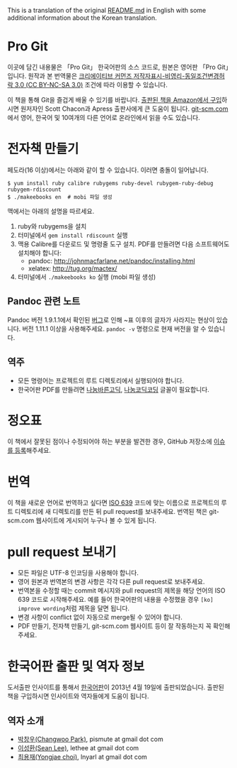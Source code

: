 This is a translation of the original [README.md](../README.md) in English with
some additional information about the Korean translation.

# Pro Git

이곳에 담긴 내용물은 「Pro Git」 한국어판의 소스 코드로, 원본은 영어판 「Pro Git」입니다. 원작과
본 번역물은 [크리에이티브 커먼즈 저작자표시-비영리-동일조건변경허락 3.0 (CC BY-NC-SA
3.0)](https://creativecommons.org/licenses/by-nc-sa/3.0/) 조건에 따라 이용할 수
있습니다.

이 책을 통해 Git을 즐겁게 배울 수 있기를 바랍니다. [출판된 책을 Amazon에서 구입](http://tinyurl.com/amazonprogit)하시면
원저자인 Scott Chacon과 Apress 출판사에게 큰 도움이 됩니다.
[git-scm.com](http://git-scm.com/book/)에서 영어, 한국어 및 10여개의 다른 언어로 온라인에서
읽을 수도 있습니다.

# 전자책 만들기

페도라(16 이상)에서는 아래와 같이 할 수 있습니다. 이러면 충돌이 일어납니다.

    $ yum install ruby calibre rubygems ruby-devel rubygem-ruby-debug rubygem-rdiscount
    $ ./makeebooks en  # mobi 파일 생성

맥에서는 아래의 설명을 따르세요.

1. ruby와 rubygems을 설치
2. 터미널에서 `gem install rdiscount` 실행
3. 맥용 Calibre를 다운로드 및 명령줄 도구 설치. PDF를 만들려면 다음 소프트웨어도 설치해야 합니다:
    * pandoc: http://johnmacfarlane.net/pandoc/installing.html
    * xelatex: http://tug.org/mactex/
4. 터미널에서 `./makeebooks ko` 실행 (mobi 파일 생성)

## Pandoc 관련 노트

Pandoc 버전 1.9.1.1에서 확인된 [버그](https://github.com/jgm/pandoc/issues/964)로 인해
~표 이후의 글자가 사라지는 현상이 있습니다. 버전 1.11.1 이상을 사용해주세요. `pandoc -v` 명령으로
현재 버전을 알 수 있습니다.

## 역주

* 모든 명령어는 프로젝트의 루트 디렉토리에서 실행되어야 합니다.
* 한국어판 PDF를 만들려면 [나눔바른고딕](http://hangeul.naver.com),
  [나눔코딕코딩](http://dev.naver.com/projects/nanumfont/download) 글꼴이 필요합니다.

# 정오표

이 책에서 잘못된 점이나 수정되어야 하는 부분을 발견한 경우, GitHub 저장소에 [이슈를
등록](https://github.com/progit/progit/issues/new)해주세요.

# 번역

이 책을 새로운 언어로 번역하고 싶다면 [ISO 639](http://en.wikipedia.org/wiki/List_of_ISO_639-1_codes)
코드에 맞는 이름으로 프로젝트의 루트 디렉토리에 새 디렉토리를 만든 뒤 pull request를 보내주세요.
번역된 책은 git-scm.com 웹사이트에 게시되어 누구나 볼 수 있게 됩니다.

# pull request 보내기

* 모든 파일은 UTF-8 인코딩을 사용해야 합니다.
* 영어 원본과 번역본의 변경 사항은 각각 다른 pull request로 보내주세요.
* 번역본을 수정할 때는 commit 메시지와 pull request의 제목을 해당 언어의 ISO 639 코드로
  시작해주세요. 예를 들어 한국어판의 내용을 수정했을 경우 `[ko] improve wording`처럼 제목을
  달면 됩니다.
* 변경 사항이 conflict 없이 자동으로 merge될 수 있어야 합니다.
* PDF 만들기, 전자책 만들기, git-scm.com 웹사이트 등이 잘 작동하는지 꼭 확인해주세요.

# 한국어판 출판 및 역자 정보

도서출판 인사이트를 통해서
[한국어판](http://www.insightbook.co.kr/books/programming-insight/프로-git)이
2013년 4월 19일에 출판되었습니다. 출판된 책을 구입하시면 인사이트와 역자들에게 도움이 됩니다.

## 역자 소개

* [박창우(Changwoo Park)](https://github.com/pismute), pismute at gmail dot com
* [이성환(Sean Lee)](https://github.com/lethee), lethee at gmail dot com
* [최용재(Yongjae choi)](https://github.com/lnyarl), lnyarl at gmail dot com
